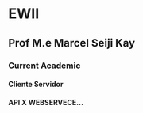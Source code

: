 # EWII
## Prof M.e Marcel Seiji Kay
### Current Academic  
#### Cliente Servidor
#### API X WEBSERVECE...
